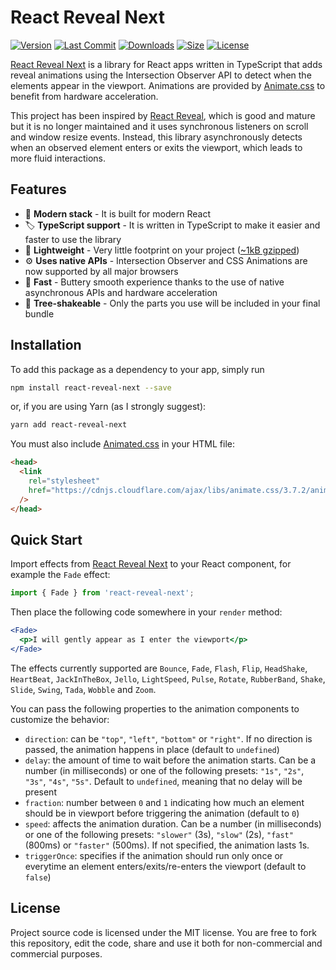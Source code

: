 # React Reveal Next

[![Version](https://badgen.net/npm/v/react-reveal-next)](https://www.npmjs.com/package/react-reveal-next/v/latest)
[![Last Commit](https://badgen.net/github/last-commit/dennismorello/react-reveal-next)](https://github.com/dennismorello/react-reveal-next/commits/master)
[![Downloads](https://badgen.net/npm/dt/react-reveal-next)](https://www.npmjs.com/package/react-reveal-next/v/latest)
[![Size](https://badgen.net/bundlephobia/minzip/react-reveal-next)](https://bundlephobia.com/result?p=react-reveal-next@latest)
[![License](https://badgen.net/npm/license/react-reveal-next)](https://www.npmjs.com/package/react-reveal-next/v/latest)

[React Reveal Next](https://github.com/dennismorello/react-reveal-next) is a library for React apps written in TypeScript that adds reveal animations using the Intersection Observer API to detect when the elements appear in the viewport. Animations are provided by [Animate.css](https://github.com/daneden/animate.css) to benefit from hardware acceleration.

This project has been inspired by [React Reveal](https://github.com/rnosov/react-reveal), which is good and mature but it is no longer maintained and it uses synchronous listeners on scroll and window resize events. Instead, this library asynchronously detects when an observed element enters or exits the viewport, which leads to more fluid interactions.

## Features

- 🎁 **Modern stack** - It is built for modern React
- 🏷 **TypeScript support** - It is written in TypeScript to make it easier and faster to use the library
- 🍃 **Lightweight** - Very little footprint on your project ([~1kB gzipped](https://bundlephobia.com/result?p=react-reveal-next))
- ⚙️ **Uses native APIs** - Intersection Observer and CSS Animations are now supported by all major browsers
- 🚀 **Fast** - Buttery smooth experience thanks to the use of native asynchronous APIs and hardware acceleration
- 🌳 **Tree-shakeable** - Only the parts you use will be included in your final bundle

## Installation

To add this package as a dependency to your app, simply run

```sh
npm install react-reveal-next --save
```

or, if you are using Yarn (as I strongly suggest):

```sh
yarn add react-reveal-next
```

You must also include [Animated.css](https://daneden.github.io/animate.css/) in your HTML file:

```html
<head>
  <link
    rel="stylesheet"
    href="https://cdnjs.cloudflare.com/ajax/libs/animate.css/3.7.2/animate.min.css"
  />
</head>
```

## Quick Start

Import effects from [React Reveal Next](https://www.npmjs.com/package/react-reveal-next) to your React component, for example the `Fade` effect:

```js
import { Fade } from 'react-reveal-next';
```

Then place the following code somewhere in your `render` method:

```jsx
<Fade>
  <p>I will gently appear as I enter the viewport</p>
</Fade>
```

The effects currently supported are `Bounce`, `Fade`, `Flash`, `Flip`, `HeadShake`, `HeartBeat`, `JackInTheBox`, `Jello`, `LightSpeed`, `Pulse`, `Rotate`, `RubberBand`, `Shake`, `Slide`, `Swing`, `Tada`, `Wobble` and `Zoom`.

You can pass the following properties to the animation components to customize the behavior:

- `direction`: can be `"top"`, `"left"`, `"bottom"` or `"right"`. If no direction is passed, the animation happens in place (default to `undefined`)
- `delay`: the amount of time to wait before the animation starts. Can be a number (in milliseconds) or one of the following presets: `"1s"`, `"2s"`, `"3s"`, `"4s"`, `"5s"`. Default to `undefined`, meaning that no delay will be present
- `fraction`: number between `0` and `1` indicating how much an element should be in viewport before triggering the animation (default to `0`)
- `speed`: affects the animation duration. Can be a number (in milliseconds) or one of the following presets: `"slower"` (3s), `"slow"` (2s), `"fast"` (800ms) or `"faster"` (500ms). If not specified, the animation lasts 1s.
- `triggerOnce`: specifies if the animation should run only once or everytime an element enters/exits/re-enters the viewport (default to `false`)

## License

Project source code is licensed under the MIT license. You are free to fork this repository, edit the code, share and use it both for non-commercial and commercial purposes.
